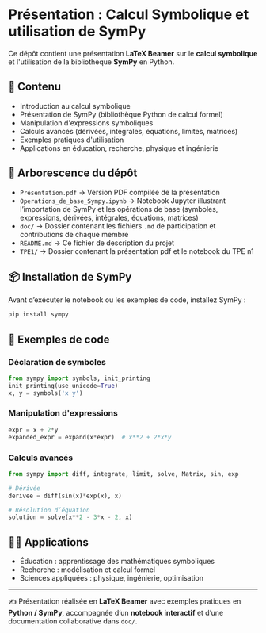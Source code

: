 # Présentation : Calcul Symbolique et utilisation de SymPy

Ce dépôt contient une présentation **LaTeX Beamer** sur le **calcul symbolique** et l'utilisation de la bibliothèque **SymPy** en Python.

## 📌 Contenu

* Introduction au calcul symbolique
* Présentation de SymPy (bibliothèque Python de calcul formel)
* Manipulation d'expressions symboliques
* Calculs avancés (dérivées, intégrales, équations, limites, matrices)
* Exemples pratiques d'utilisation
* Applications en éducation, recherche, physique et ingénierie

## 📂 Arborescence du dépôt

* `Présentation.pdf` → Version PDF compilée de la présentation
* `Operations_de_base_Sympy.ipynb` → Notebook Jupyter illustrant l’importation de SymPy et les opérations de base (symboles, expressions, dérivées, intégrales, équations, matrices)
* `doc/` → Dossier contenant les fichiers `.md` de participation et contributions de chaque membre
* `README.md` → Ce fichier de description du projet
* `TPE1/` → Dossier contenant la présentation pdf et le notebook du TPE n1


## 📦 Installation de SymPy

Avant d’exécuter le notebook ou les exemples de code, installez SymPy :

```bash
pip install sympy
```

## 🚀 Exemples de code

### Déclaration de symboles

```python
from sympy import symbols, init_printing
init_printing(use_unicode=True)
x, y = symbols('x y')
```

### Manipulation d'expressions

```python
expr = x + 2*y
expanded_expr = expand(x*expr)  # x**2 + 2*x*y
```

### Calculs avancés

```python
from sympy import diff, integrate, limit, solve, Matrix, sin, exp

# Dérivée
derivee = diff(sin(x)*exp(x), x)

# Résolution d’équation
solution = solve(x**2 - 3*x - 2, x)
```

## 👨‍🏫 Applications

* Éducation : apprentissage des mathématiques symboliques
* Recherche : modélisation et calcul formel
* Sciences appliquées : physique, ingénierie, optimisation

---

✍️ Présentation réalisée en **LaTeX Beamer** avec exemples pratiques en **Python / SymPy**, accompagnée d’un **notebook interactif** et d’une documentation collaborative dans `doc/`.
